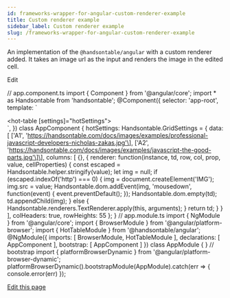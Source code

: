 ```yaml
---
id: frameworks-wrapper-for-angular-custom-renderer-example
title: Custom renderer example
sidebar_label: Custom renderer example
slug: /frameworks-wrapper-for-angular-custom-renderer-example
---
```


An implementation of the `@handsontable/angular` with a custom renderer added. It takes an image url as the input and renders the image in the edited cell.

<app-root></app-root>

Edit

// app.component.ts import { Component } from '@angular/core'; import \* as Handsontable from 'handsontable'; @Component({ selector: 'app-root', template: \` <div class="hot"> <hot-table \[settings\]="hotSettings"></hot-table> </div> \`, }) class AppComponent { hotSettings: Handsontable.GridSettings = { data: \[ \['A1', 'https://handsontable.com/docs/images/examples/professional-javascript-developers-nicholas-zakas.jpg'\], \['A2', 'https://handsontable.com/docs/images/examples/javascript-the-good-parts.jpg'\]\], columns: \[ {}, { renderer: function(instance, td, row, col, prop, value, cellProperties) { const escaped = Handsontable.helper.stringify(value); let img = null; if (escaped.indexOf('http') === 0) { img = document.createElement('IMG'); img.src = value; Handsontable.dom.addEvent(img, 'mousedown', function(event) { event.preventDefault(); }); Handsontable.dom.empty(td); td.appendChild(img); } else { Handsontable.renderers.TextRenderer.apply(this, arguments); } return td; } } \], colHeaders: true, rowHeights: 55 }; } // app.module.ts import { NgModule } from '@angular/core'; import { BrowserModule } from '@angular/platform-browser'; import { HotTableModule } from '@handsontable/angular'; @NgModule({ imports: \[ BrowserModule, HotTableModule \], declarations: \[ AppComponent \], bootstrap: \[ AppComponent \] }) class AppModule { } // bootstrap import { platformBrowserDynamic } from '@angular/platform-browser-dynamic'; platformBrowserDynamic().bootstrapModule(AppModule).catch(err => { console.error(err) });

[Edit this page](https://github.com/handsontable/docs/edit/8.2.0/tutorials/wrapper-for-angular-examples.html)
